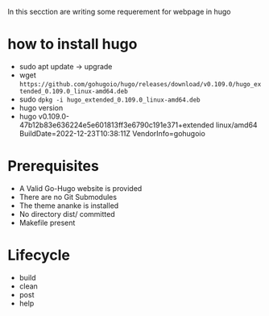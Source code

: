 In this secction are writing some requerement for webpage in hugo
# how to install hugo
* sudo apt update -> upgrade
* wget `https://github.com/gohugoio/hugo/releases/download/v0.109.0/hugo_extended_0.109.0_linux-amd64.deb`
* sudo `dpkg -i hugo_extended_0.109.0_linux-amd64.deb`
* hugo version
* hugo v0.109.0-47b12b83e636224e5e601813ff3e6790c191e371+extended linux/amd64 BuildDate=2022-12-23T10:38:11Z VendorInfo=gohugoio
# Prerequisites
- A Valid Go-Hugo website is provided
- There are no Git Submodules
- The theme ananke is installed
- No directory dist/ committed
- Makefile present

# Lifecycle
- build
- clean
- post
- help
